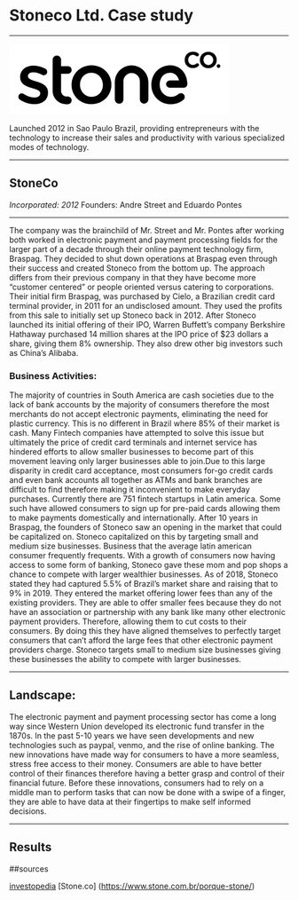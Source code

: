 # Stoneco Ltd. Case study

---

![markdown-image](stoneco.png)

Launched 2012 in Sao Paulo Brazil, providing entrepreneurs with the technology to increase their sales and productivity with various specialized modes of technology. 

---

## StoneCo
*Incorporated: 2012*
Founders: Andre Street and Eduardo Pontes

---

The company was the brainchild of Mr. Street and Mr. Pontes after working both worked in electronic payment and payment processing fields for the larger part of a decade through their online payment technology firm, Braspag. They decided to shut down operations at Braspag even through their success and created Stoneco from the bottom up. The approach differs from their previous company in that they have become more “customer centered” or people oriented versus catering to corporations. 
Their initial firm Braspag, was purchased by Cielo, a Brazilian credit card terminal provider, in 2011 for an undisclosed amount. They used the profits from this sale to initially set up Stoneco back in 2012. After Stoneco launched its initial offering of their IPO, Warren Buffett’s company Berkshire Hathaway purchased 14 million shares at the IPO price of $23 dollars a share, giving them 8% ownership. They also drew other big investors such as China’s Alibaba. 

### Business Activities:

The majority of countries in South America are cash societies due to the lack of bank accounts by the majority of consumers therefore the most merchants do not accept electronic payments, eliminating the need for plastic currency. This is no different in Brazil where 85% of their market is cash. Many Fintech companies have attempted to solve this issue but ultimately the price of credit card terminals and internet service has hindered efforts to allow smaller businesses to become part of this movement leaving only larger businesses able to join.Due to this large disparity in credit card acceptance, most consumers for-go credit cards and even bank accounts all together as ATMs and bank branches are difficult to find therefore making it inconvenient to make everyday purchases.  Currently there are 751 fintech startups in Latin america. Some such have allowed consumers to sign up for pre-paid cards allowing them to make payments domestically and internationally. 
After 10 years in Braspag, the founders of Stoneco saw an opening in the market that could be capitalized on. Stoneco capitalized on this by targeting small and medium size businesses. Business that the average latin american consumer frequently frequents. With a growth of consumers now having access to some form of banking, Stoneco gave these mom and pop shops a chance to compete with larger wealthier businesses.  As of 2018, Stoneco stated they had captured 5.5% of Brazil’s market share and raising that to 9% in 2019. They entered the market offering lower fees than any of the existing providers. They are able to offer smaller fees because they do not have an association or partnership with any bank like many other electronic payment providers. Therefore, allowing them to cut costs to their consumers. By doing this they have aligned themselves to perfectly target consumers that can’t afford the large fees that other electronic payment providers charge. Stoneco targets small to medium size businesses giving these businesses the ability to compete with larger businesses.

---

## Landscape:

The electronic payment and payment processing sector has come a long way since Western Union developed its electronic fund transfer in the 1870s. In the past 5-10 years we have seen developments and new technologies such as paypal, venmo, and the rise of online banking. The new innovations have made way for consumers to have a more seamless, stress free access to their money. Consumers are able to have better control of their finances therefore having a better grasp and control of their financial future. Before these innovations, consumers had to rely on a middle man to perform tasks that can now be done with a swipe of a finger, they are able to have data at their fingertips to make self informed decisions. 

---

## Results








##sources

[investopedia](https://www.investopedia.com/tech/what-stoneco-ltd-and-why-berkshire-hathaway-invested-it/)
[Stone.co] (https://www.stone.com.br/porque-stone/)

